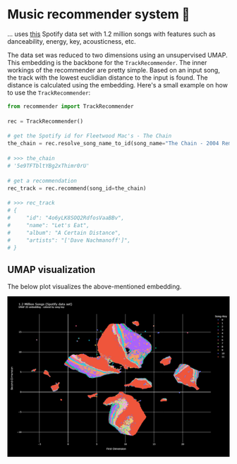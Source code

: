 # Music recommender system 🎸

... uses
[this](https://www.kaggle.com/datasets/rodolfofigueroa/spotify-12m-songs)
Spotify data set with 1.2 million songs with features such as danceability,
energy, key, acousticness, etc.

The data set was reduced to two dimensions using an unsupervised UMAP.
This embedding is the backbone for the `TrackRecommender`. The inner workings
of the recommender are pretty simple. Based on an input song, the track 
with the lowest euclidian distance to the input is found. The distance is 
calculated using the embedding.
Here's a small example on how to use the `TrackRecommender`:

````python
from recommender import TrackRecommender

rec = TrackRecommender()

# get the Spotify id for Fleetwood Mac's - The Chain 
the_chain = rec.resolve_song_name_to_id(song_name="The Chain - 2004 Remaster")

# >>> the_chain
# '5e9TFTbltYBg2xThimr0rU'

# get a recommendation
rec_track = rec.recommend(song_id=the_chain)

# >>> rec_track
# {
#     "id": "4o6yLK8SOQ2RdfosVaaBBv",
#     "name": "Let's Eat",
#     "album": "A Certain Distance",
#     "artists": "['Dave Nachmanoff']",
# }
````

## UMAP visualization

The below plot visualizes the above-mentioned embedding.

![](.data/plots/umap.png)